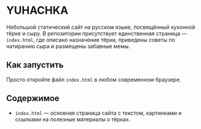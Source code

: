 # YUHACHKA

Небольшой статический сайт на русском языке, посвящённый кухонной тёрке и сыру. В репозитории присутствует единственная страница — `index.html`, где описано назначение тёрки, приведены советы по натиранию сыра и размещены забавные мемы.

## Как запустить

Просто откройте файл `index.html` в любом современном браузере.

## Содержимое

- `index.html` — основная страница сайта с текстом, картинками и ссылками на полезные материалы о тёрках.

